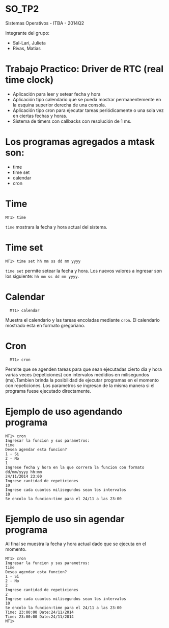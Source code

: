SO_TP2
======

Sistemas Operativos - ITBA - 2014Q2

Integrante del grupo:
- Sal-Lari, Julieta
- Rivas, Matias

# Trabajo Practico: Driver de RTC (real time clock)
- Aplicación para leer y setear fecha y hora
- Aplicación tipo calendario que se pueda mostrar permanentemente en la esquina
superior derecha de una consola.
- Aplicación tipo cron para ejecutar tareas periódicamente o una sola vez en ciertas
fechas y horas.
- Sistema de timers con callbacks con resolución de 1 ms.

# Los programas agregados a mtask son:
- time
- time set
- calendar
- cron

# Time

    MT1> time

`time` mostrara la fecha y hora actual del sistema.


# Time set

    MT1> time set hh mm ss dd mm yyyy
    
`time set` permite setear la fecha y hora.
Los nuevos valores a ingresar son los siguiente: `hh mm ss dd mm yyyy`.


# Calendar

      MT1> calendar

Muestra el calendario y las tareas encoladas mediante `cron`.
El calendario mostrado esta en formato gregoriano.

# Cron

      MT1> cron

Permite que se agenden tareas para que sean ejecutadas cierto dia y hora varias veces (repeticiones)
con intervalos medidios en milisegundos (ms).Tambien brinda la posibilidad de ejecutar programas en 
el momento con repeticiones.
Los parametros se ingresan de la misma manera si  el programa fuese ejecutado directamente.

# Ejemplo de uso agendando programa

    MT1> cron
    Ingresar la funcion y sus parametros:
    time
    Desea agendar esta funcion?
    1 - Si
    2 - No
    1
    Ingrese fecha y hora en la que correra la funcion con formato dd/mm/yyyy hh:mm
    24/11/2014 23:00
    Ingrese cantidad de repeticiones
    10
    Ingrese cada cuantos milisegundos sean los intervalos
    10
    Se encolo la funcion:time para el 24/11 a las 23:00
    
# Ejemplo de uso sin agendar programa
Al final se muestra la fecha y hora actual dado que se ejecuta en el momento.

    MT1> cron
    Ingresar la funcion y sus parametros:
    time
    Desea agendar esta funcion?
    1 - Si
    2 - No
    2
    Ingrese cantidad de repeticiones
    2
    Ingrese cada cuantos milisegundos sean los intervalos
    10
    Se encolo la funcion:time para el 24/11 a las 23:00
    Time: 23:00:00 Date:24/11/2014
    Time: 23:00:00 Date:24/11/2014
    MT1>
